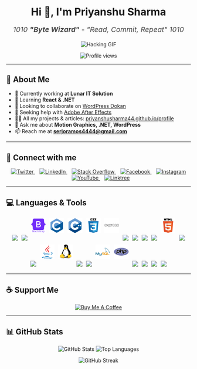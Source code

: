 <!--
  README Profile for Priyanshu Sharma
  Modern, professional, stylish, and clean
-->

<h1 align="center">Hi 👋, I'm <b>Priyanshu Sharma</b></h1>
<p align="center" style="font-size: 1.2rem; font-style: italic; color: #4a4a4a;">
  1010 <b>"Byte Wizard"</b> - "Read, Commit, Repeat" 1010
</p>

<p align="center">
  <img alt="Hacking GIF" src="https://media.tenor.com/rePDfDWO3XoAAAAd/hacking.gif" width="400" />
</p>

<p align="center">
  <img src="https://komarev.com/ghpvc/?username=priyanshusharma44&label=Profile%20views&color=0e75b6&style=flat" alt="Profile views" />
</p>

---

## 🚀 About Me

- 🔭 Currently working at **Lunar IT Solution**
- 🌱 Learning **React & .NET**
- 👯 Looking to collaborate on [WordPress Dokan](https://wordpress.org/plugins/dokan-lite/)
- 🤝 Seeking help with [Adobe After Effects](https://www.adobe.com/products/aftereffects.html)
- 👨‍💻 All my projects & articles: [priyanshusharma44.github.io/profile](https://priyanshusharma44.github.io/profile/)
- 💬 Ask me about **Motion Graphics, .NET, WordPress**
- 📫 Reach me at **serjoramos4444@gmail.com**

---

## 🔗 Connect with me

<p align="center">
  <a href="https://twitter.com/kattelpriyanshu" target="_blank" rel="noopener">
    <img alt="Twitter" src="https://img.shields.io/twitter/follow/kattelpriyanshu?logo=twitter&style=social" />
  </a>
  <a href="https://linkedin.com/in/priyanshusharma44" target="_blank" rel="noopener" style="margin-left:12px;">
    <img alt="LinkedIn" src="https://img.shields.io/badge/LinkedIn-Priyanshu%20Sharma-blue?logo=linkedin&style=social" />
  </a>
  <a href="https://stackoverflow.com/users/your_userid_here" target="_blank" rel="noopener" style="margin-left:12px;">
    <img alt="Stack Overflow" src="https://img.shields.io/badge/StackOverflow-Priyanshu-orange?logo=stackoverflow&style=social" />
  </a>
  <a href="https://facebook.com/priyanshusharma44" target="_blank" rel="noopener" style="margin-left:12px;">
    <img alt="Facebook" src="https://img.shields.io/badge/Facebook-Priyanshu-blue?logo=facebook&style=social" />
  </a>
  <a href="https://instagram.com/priyanshu.efx" target="_blank" rel="noopener" style="margin-left:12px;">
    <img alt="Instagram" src="https://img.shields.io/badge/Instagram-priyanshu.efx-purple?logo=instagram&style=social" />
  </a>
  <a href="https://youtube.com/c/priyanshukattel" target="_blank" rel="noopener" style="margin-left:12px;">
    <img alt="YouTube" src="https://img.shields.io/badge/YouTube-Priyanshu-red?logo=youtube&style=social" />
  </a>
  <a href="https://linktr.ee/priyanshuefx" target="_blank" rel="noopener" style="margin-left:12px;">
    <img alt="Linktree" src="https://img.shields.io/badge/Linktree-Priyanshu-green?logo=linktree&style=social" />
  </a>
</p>

---

## 💻 Languages & Tools

<p align="center" style="font-size: 0;">
  <a href="https://www.arduino.cc/" target="_blank" rel="noreferrer" title="Arduino">
    <img src="https://cdn.worldvectorlogo.com/logos/arduino-1.svg" alt="arduino" width="40" height="40" style="margin: 5px" />
  </a>
  <a href="https://www.blender.org/" target="_blank" rel="noreferrer" title="Blender">
    <img src="https://download.blender.org/branding/community/blender_community_badge_white.svg" alt="blender" width="40" height="40" style="margin: 5px" />
  </a>
  <a href="https://getbootstrap.com" target="_blank" rel="noreferrer" title="Bootstrap">
    <img src="https://raw.githubusercontent.com/devicons/devicon/master/icons/bootstrap/bootstrap-plain-wordmark.svg" alt="bootstrap" width="40" height="40" style="margin: 5px" />
  </a>
  <a href="https://www.cprogramming.com/" target="_blank" rel="noreferrer" title="C">
    <img src="https://raw.githubusercontent.com/devicons/devicon/master/icons/c/c-original.svg" alt="c" width="40" height="40" style="margin: 5px" />
  </a>
  <a href="https://www.w3schools.com/cpp/" target="_blank" rel="noreferrer" title="C++">
    <img src="https://raw.githubusercontent.com/devicons/devicon/master/icons/cplusplus/cplusplus-original.svg" alt="cplusplus" width="40" height="40" style="margin: 5px" />
  </a>
  <a href="https://www.w3schools.com/css/" target="_blank" rel="noreferrer" title="CSS3">
    <img src="https://raw.githubusercontent.com/devicons/devicon/master/icons/css3/css3-original-wordmark.svg" alt="css3" width="40" height="40" style="margin: 5px" />
  </a>
  <a href="https://expressjs.com" target="_blank" rel="noreferrer" title="Express.js">
    <img src="https://raw.githubusercontent.com/devicons/devicon/master/icons/express/express-original-wordmark.svg" alt="express" width="40" height="40" style="margin: 5px" />
  </a>
  <a href="https://www.figma.com/" target="_blank" rel="noreferrer" title="Figma">
    <img src="https://www.vectorlogo.zone/logos/figma/figma-icon.svg" alt="figma" width="40" height="40" style="margin: 5px" />
  </a>
  <a href="https://flutter.dev" target="_blank" rel="noreferrer" title="Flutter">
    <img src="https://www.vectorlogo.zone/logos/flutterio/flutterio-icon.svg" alt="flutter" width="40" height="40" style="margin: 5px" />
  </a>
  <a href="https://www.framer.com/" target="_blank" rel="noreferrer" title="Framer">
    <img src="https://www.vectorlogo.zone/logos/framer/framer-icon.svg" alt="framer" width="40" height="40" style="margin: 5px" />
  </a>
  <a href="https://git-scm.com/" target="_blank" rel="noreferrer" title="Git">
    <img src="https://www.vectorlogo.zone/logos/git-scm/git-scm-icon.svg" alt="git" width="40" height="40" style="margin: 5px" />
  </a>
  <a href="https://www.w3.org/html/" target="_blank" rel="noreferrer" title="HTML5">
    <img src="https://raw.githubusercontent.com/devicons/devicon/master/icons/html5/html5-original-wordmark.svg" alt="html5" width="40" height="40" style="margin: 5px" />
  </a>
  <a href="https://www.adobe.com/in/products/illustrator.html" target="_blank" rel="noreferrer" title="Adobe Illustrator">
    <img src="https://www.vectorlogo.zone/logos/adobe_illustrator/adobe_illustrator-icon.svg" alt="illustrator" width="40" height="40" style="margin: 5px" />
  </a>
  <a href="https://www.invisionapp.com/" target="_blank" rel="noreferrer" title="Invision">
    <img src="https://www.vectorlogo.zone/logos/invisionapp/invisionapp-icon.svg" alt="invision" width="40" height="40" style="margin: 5px" />
  </a>
  <a href="https://www.java.com" target="_blank" rel="noreferrer" title="Java">
    <img src="https://raw.githubusercontent.com/devicons/devicon/master/icons/java/java-original.svg" alt="java" width="40" height="40" style="margin: 5px" />
  </a>
  <a href="https://www.linux.org/" target="_blank" rel="noreferrer" title="Linux">
    <img src="https://raw.githubusercontent.com/devicons/devicon/master/icons/linux/linux-original.svg" alt="linux" width="40" height="40" style="margin: 5px" />
  </a>
  <a href="https://www.mathworks.com/" target="_blank" rel="noreferrer" title="Matlab">
    <img src="https://upload.wikimedia.org/wikipedia/commons/2/21/Matlab_Logo.png" alt="matlab" width="40" height="40" style="margin: 5px" />
  </a>
  <a href="https://www.microsoft.com/en-us/sql-server" target="_blank" rel="noreferrer" title="MS SQL Server">
    <img src="https://www.svgrepo.com/show/303229/microsoft-sql-server-logo.svg" alt="mssql" width="40" height="40" style="margin: 5px" />
  </a>
  <a href="https://www.mysql.com/" target="_blank" rel="noreferrer" title="MySQL">
    <img src="https://raw.githubusercontent.com/devicons/devicon/master/icons/mysql/mysql-original-wordmark.svg" alt="mysql" width="40" height="40" style="margin: 5px" />
  </a>
  <a href="https://www.php.net" target="_blank" rel="noreferrer" title="PHP">
    <img src="https://raw.githubusercontent.com/devicons/devicon/master/icons/php/php-original.svg" alt="php" width="40" height="40" style="margin: 5px" />
  </a>
  <a href="https://www.sketch.com/" target="_blank" rel="noreferrer" title="Sketch">
    <img src="https://www.vectorlogo.zone/logos/sketchapp/sketchapp-icon.svg" alt="sketch" width="40" height="40" style="margin: 5px" />
  </a>
  <a href="https://unity.com/" target="_blank" rel="noreferrer" title="Unity">
    <img src="https://www.vectorlogo.zone/logos/unity3d/unity3d-icon.svg" alt="unity" width="40" height="40" style="margin: 5px" />
  </a>
  <a href="https://unrealengine.com/" target="_blank" rel="noreferrer" title="Unreal Engine">
    <img src="https://raw.githubusercontent.com/kenangundogan/fontisto/036b7eca71aab1bef8e6a0518f7329f13ed62f6b/icons/svg/brand/unreal-engine.svg" alt="unreal" width="40" height="40" style="margin: 5px" />
  </a>
  <a href="https://www.adobe.com/products/xd.html" target="_blank" rel="noreferrer" title="Adobe XD">
    <img src="https://cdn.worldvectorlogo.com/logos/adobe-xd.svg" alt="xd" width="40" height="40" style="margin: 5px" />
  </a>
</p>

---

## ☕ Support Me

<p align="center">
  <a href="https://www.buymeacoffee.com/PriyanshuSharma" target="_blank" rel="noopener">
    <img src="https://cdn.buymeacoffee.com/buttons/v2/default-yellow.png" alt="Buy Me A Coffee" height="50" />
  </a>
</p>

---

## 📊 GitHub Stats

<p align="center">
  <img src="https://github-readme-stats.vercel.app/api?username=priyanshusharma44&show_icons=true&locale=en&theme=radical" alt="GitHub Stats" width="48%" />
  <img src="https://github-readme-stats.vercel.app/api/top-langs/?username=priyanshusharma44&layout=compact&theme=radical" alt="Top Languages" width="48%" />
</p>

<p align="center">
  <img src="https://github-readme-streak-stats.herokuapp.com/?user=priyanshusharma44&theme=radical" alt="GitHub Streak" />
</p>
